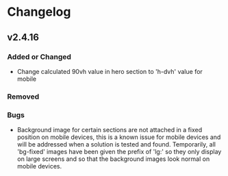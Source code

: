 # Changelog

## v2.4.16

### Added or Changed
- Change calculated 90vh value in hero section to 'h-dvh' value for mobile

### Removed


### Bugs
- Background image for certain sections are not attached in a fixed position on mobile devices, this is a known issue for mobile devices and will be addressed when a solution is tested and found. Temporarily, all 'bg-fixed' images have been given the prefix of 'lg:' so they only display on large screens and so that the background images look normal on mobile devices.